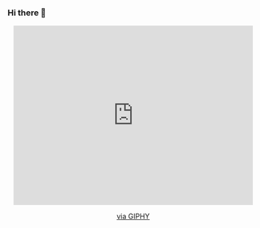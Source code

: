 ### Hi there 👋
<div align="center">
<iframe src="https://giphy.com/embed/MGKGJ4QImuPCg" width="480" height="360" frameBorder="0" class="giphy-embed" allowFullScreen></iframe><p><a href="https://giphy.com/gifs/MGKGJ4QImuPCg">via GIPHY</a></p>
</div>
